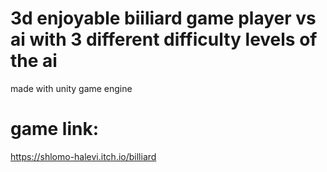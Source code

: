 # 3d enjoyable biiliard game player vs ai with 3 different difficulty levels of the ai
made with unity game engine

# game link:
https://shlomo-halevi.itch.io/billiard


